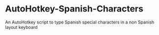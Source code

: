 # AutoHotkey-Spanish-Characters
An AutoHotkey script to type Spanish special characters in a non Spanish layout keyboard
